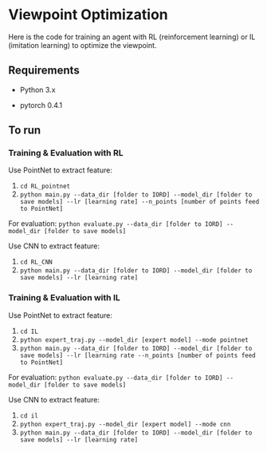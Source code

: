 # Viewpoint Optimization

Here is the code for training an agent with RL (reinforcement learning) or IL (imitation learning) to optimize the viewpoint.

## Requirements

* Python 3.x

* pytorch 0.4.1

## To run

### Training & Evaluation with RL

Use PointNet to extract feature:

  1. `cd RL_pointnet`
  2. `python main.py --data_dir [folder to IORD] --model_dir [folder to save models] --lr [learning rate] --n_points [number of points feed to PointNet]`

  For evaluation:
  `python evaluate.py --data_dir [folder to IORD] --model_dir [folder to save models]`

Use CNN to extract feature:

  1. `cd RL_CNN`
  2. `python main.py --data_dir [folder to IORD] --model_dir [folder to save models] --lr [learning rate]`

### Training & Evaluation with IL

Use PointNet to extract feature:

  1. `cd IL`
  2. `python expert_traj.py --model_dir [expert model] --mode pointnet`
  3. `python main.py --data_dir [folder to IORD] --model_dir [folder to save models] --lr [learning rate --n_points [number of points feed to PointNet]`

  For evaluation:
  `python evaluate.py --data_dir [folder to IORD] --model_dir [folder to save models]`


Use CNN to extract feature:

  1. `cd il`
  2. `python expert_traj.py --model_dir [expert model] --mode cnn`
  3. `python main.py --data_dir [folder to IORD] --model_dir [folder to save models] --lr [learning rate]`